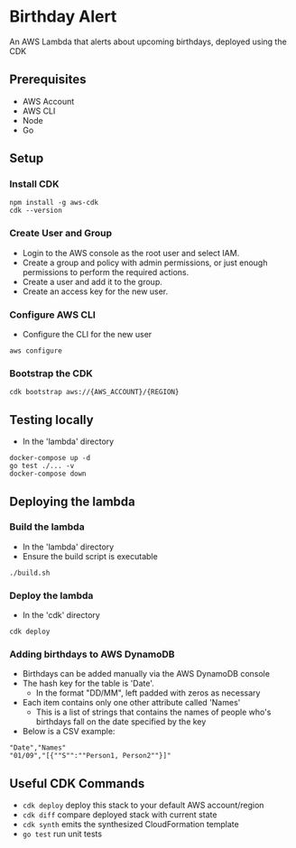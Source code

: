# Birthday Alert

An AWS Lambda that alerts about upcoming birthdays, deployed using the CDK

## Prerequisites

- AWS Account
- AWS CLI
- Node
- Go

## Setup

### Install CDK
```
npm install -g aws-cdk
cdk --version
```

### Create User and Group

- Login to the AWS console as the root user and select IAM.
- Create a group and policy with admin permissions, or just enough permissions to perform the required actions.
- Create a user and add it to the group.
- Create an access key for the new user.

### Configure AWS CLI
- Configure the CLI for the new user
```
aws configure
```

### Bootstrap the CDK
```
cdk bootstrap aws://{AWS_ACCOUNT}/{REGION}
```

## Testing locally
- In the 'lambda' directory
```
docker-compose up -d
go test ./... -v
docker-compose down
```

## Deploying the lambda

### Build the lambda
- In the 'lambda' directory
- Ensure the build script is executable

```
./build.sh
```

### Deploy the lambda
- In the 'cdk' directory
```
cdk deploy
```

### Adding birthdays to AWS DynamoDB
- Birthdays can be added manually via the AWS DynamoDB console
- The hash key for the table is 'Date'.
  - In the format "DD/MM", left padded with zeros as necessary
- Each item contains only one other attribute called 'Names'
  - This is a list of strings that contains the names of people who's birthdays fall on the date
  specified by the key
- Below is a CSV example:
```
"Date","Names"
"01/09","[{""S"":""Person1, Person2""}]"
```

## Useful CDK Commands
* `cdk deploy`      deploy this stack to your default AWS account/region
* `cdk diff`        compare deployed stack with current state
* `cdk synth`       emits the synthesized CloudFormation template
* `go test`         run unit tests
